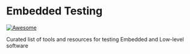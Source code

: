 # Embedded Testing
[![Awesome](https://awesome.re/badge.svg)](https://awesome.re)

Curated list of tools and resources for testing Embedded and Low-level software
